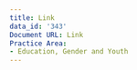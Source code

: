 ```yaml
---
title: Link
data_id: '343'
Document URL: Link
Practice Area:
- Education, Gender and Youth
---
```


